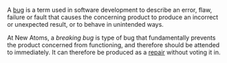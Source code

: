 A [bug](https://en.wikipedia.org/wiki/Software_bug) is a term used in software development to describe an error, flaw, failure or fault that causes the concerning product to produce an incorrect or unexpected result, or to behave in unintended ways. 

At New Atoms, a *breaking bug* is type of bug that fundamentally prevents the product concerned from functioning, and therefore should be attended to immediately. It can therefore be produced as a [repair](../repair.md) without voting it in. 
